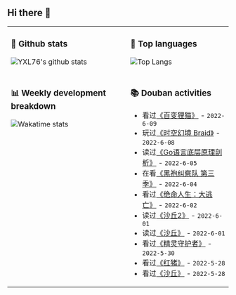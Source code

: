 ## Hi there 👋

<table>
<tr>
<td valign="top" width="54%">

### 🔭 Github stats

![YXL76's github stats](https://github-readme-stats.yxl76.vercel.app/api?username=YXL76&count_private=true&show_icons=true&include_all_commits=true&theme=prussian&line_height=28&disable_animations=true)

</td>

<td valign="top" width="46%">

### 🌱 Top languages

![Top Langs](https://github-readme-stats.yxl76.vercel.app/api/top-langs/?username=YXL76&layout=compact&theme=prussian&langs_count=8&hide=HTML,CSS,SCSS,Tex)

</td>
</tr>
<tr>
<td valign="top" width="54%">

### 📊 Weekly development breakdown

![Wakatime stats](https://github-readme-stats.yxl76.vercel.app/api/wakatime?username=YXL76&layout=compact&theme=prussian)

</td>
<td valign="top" width="46%">

### 📚 Douban activities

- 看过[《百变狸猫》](http://movie.douban.com/subject/1303907/) - `2022-6-09`
- 玩过[《时空幻境 Braid》](http://www.douban.com/game/10739949/) - `2022-6-08`
- 读过[《Go语言底层原理剖析》](https://book.douban.com/subject/35556889/) - `2022-6-05`
- 在看[《黑袍纠察队 第三季》](http://movie.douban.com/subject/35154050/) - `2022-6-04`
- 看过[《绝命人生：大逃亡》](http://movie.douban.com/subject/35745565/) - `2022-6-02`
- 读过[《沙丘2》](https://book.douban.com/subject/27098887/) - `2022-6-01`
- 读过[《沙丘》](https://book.douban.com/subject/26836970/) - `2022-6-01`
- 看过[《精灵守护者》](http://movie.douban.com/subject/2076924/) - `2022-5-30`
- 看过[《红猪》](http://movie.douban.com/subject/1291838/) - `2022-5-28`
- 看过[《沙丘》](http://movie.douban.com/subject/3001114/) - `2022-5-28`

</td>
</tr>
</table>

<!--
**YXL76/YXL76** is a ✨ _special_ ✨ repository because its `README.md` (this file) appears on your GitHub profile.

Here are some ideas to get you started:

- 🔭 I’m currently working on ...
- 🌱 I’m currently learning ...
- 👯 I’m looking to collaborate on ...
- 🤔 I’m looking for help with ...
- 💬 Ask me about ...
- 📫 How to reach me: ...
- 😄 Pronouns: ...
- ⚡ Fun fact: ...
-->
